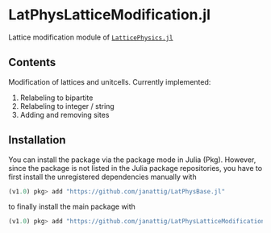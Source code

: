 # LatPhysLatticeModification.jl

Lattice modification module of [`LatticePhysics.jl`](https://github.com/janattig/LatticePhysics.jl)



## Contents

Modification of lattices and unitcells. Currently implemented:
1.  Relabeling to bipartite
2.  Relabeling to integer / string
3.  Adding and removing sites


## Installation

You can install the package via the package mode in Julia (Pkg). However, since the package
is not listed in the Julia package repositories, you have to first install the unregistered
dependencies manually with
```julia
(v1.0) pkg> add "https://github.com/janattig/LatPhysBase.jl"
```
to finally install the main package with
```julia
(v1.0) pkg> add "https://github.com/janattig/LatPhysLatticeModification.jl"
```

